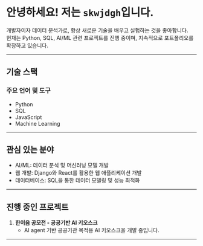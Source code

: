 # 안녕하세요! 저는 `skwjdgh`입니다.

개발자이자 데이터 분석가로, 항상 새로운 기술을 배우고 실험하는 것을 좋아합니다.  
현재는 Python, SQL, AI/ML 관련 프로젝트를 진행 중이며, 지속적으로 포트폴리오를 확장하고 있습니다.

---

## 기술 스택

### 주요 언어 및 도구
- Python
- SQL
- JavaScript
- Machine Learning
  
---

## 관심 있는 분야
- AI/ML: 데이터 분석 및 머신러닝 모델 개발
- 웹 개발: Django와 React를 활용한 웹 애플리케이션 개발
- 데이터베이스: SQL을 통한 데이터 모델링 및 성능 최적화

---

## 진행 중인 프로젝트

1. **한이음 공모전 - 공공기반 AI 키오스크**  
   - AI agent 기반 공공기관 목적용 AI 키오스크을 개발 중입니다.

---
